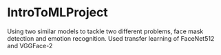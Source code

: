 # IntroToMLProject
Using two similar models to tackle two different problems, face mask detection and emotion recognition. Used transfer learning of FaceNet512 and VGGFace-2
